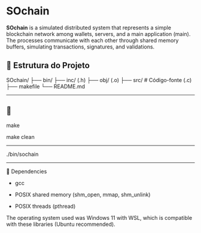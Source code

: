 # SOchain

**SOchain** is a simulated distributed system that represents a simple blockchain network among wallets, servers, and a main application (main). The processes communicate with each other through shared memory buffers, simulating transactions, signatures, and validations.

## 📁 Estrutura do Projeto
SOchain/ ├── bin/  ├── inc/ (.h) ├── obj/ (.o) ├── src/ # Código-fonte (.c) ├── makefile └── README.md 

------------------------------------------------

## 🔧 

make


make clean

-------------------------------------------

./bin/sochain

-----------------------------------------------

🧠 Dependencies

- gcc 

- POSIX shared memory (shm_open, mmap, shm_unlink)

- POSIX threads (pthread)

The operating system used was Windows 11 with WSL, which is compatible with these libraries (Ubuntu recommended).

